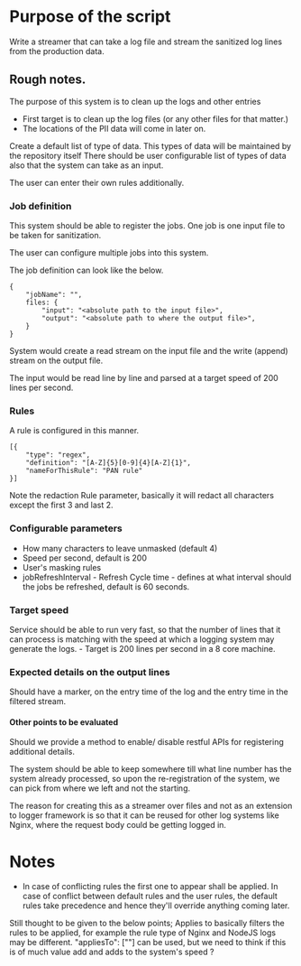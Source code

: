 # Purpose of the script

Write a streamer that can take a log file and stream the sanitized log lines from the production data.

## Rough notes.

The purpose of this system is to clean up the logs and other entries
- First target is to clean up the log files (or any other files for that matter.)
- The locations of the PII data will come in later on.

Create a default list of type of data. This types of data will be maintained by the repository itself
There should be user configurable list of types of data also that the system can take as an input.

The user can enter their own rules additionally.

### Job definition
This system should be able to register the jobs. One job is one input file to be taken for sanitization.

The user can configure multiple jobs into this system.

The job definition can look like the below.

```
{
    "jobName": "",
    files: {
        "input": "<absolute path to the input file>",
        "output": "<absolute path to where the output file>",
    }
}
```

System would create a read stream on the input file and the write (append) stream on the output file.

The input would be read line by line and parsed at a target speed of 200 lines per second.

### Rules

A rule is configured in this manner.

```
[{
    "type": "regex",
    "definition": "[A-Z]{5}[0-9]{4}[A-Z]{1}",
    "nameForThisRule": "PAN rule"
}]
```

Note the redaction Rule parameter, basically it will redact all characters except the first 3 and last 2.

### Configurable parameters
- How many characters to leave unmasked (default 4)
- Speed per second, default is 200
- User's masking rules
- jobRefreshInterval - Refresh Cycle time - defines at what interval should the jobs be refreshed, default is 60 seconds.

### Target speed
Service should be able to run very fast, so that the number of lines that it can process is matching with the speed at which a logging system may generate the logs. - Target is 200 lines per second in a 8 core machine.


### Expected details on the output lines

Should have a marker, on the entry time of the log and the entry time in the filtered stream.

#### Other points to be evaluated

Should we provide a method to enable/ disable restful APIs for registering additional details.

The system should be able to keep somewhere till what line number has the system already processed, so upon the re-registration of the system, we can pick from where we left and not the starting.

The reason for creating this as a streamer over files and not as an extension to logger framework is so that it can be reused for other log systems like Nginx, where the request body could be getting logged in.

# Notes

- In case of conflicting rules the first one to appear shall be applied. In case of conflict between default rules and the user rules, the default rules take precedence and hence they'll override anything coming later.

Still thought to be given to the below points;
Applies to basically filters the rules to be applied, for example the rule type of Nginx and NodeJS logs may be different. "appliesTo": [""] can be used, but we need to think if this is of much value add and adds to the system's speed ?

